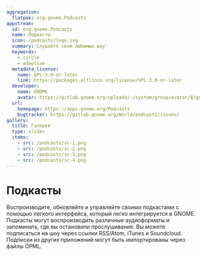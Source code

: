 ```yaml
---
aggregation:
  flatpak: org.gnome.Podcasts
appstream:
  id: org.gnome.Podcasts
  name: Подкасты
  icon: /podcasts/logo.svg
  summary: Слушайте свои любимые шоу
  keywords:
    - circle
    - adaptive
  metadata_license:
    name: GPL-3.0-or-later
    link: https://packages.altlinux.org/license/GPL-3.0-or-later
  developer:
    name: GNOME
    avatar: https://gitlab.gnome.org/uploads/-/system/group/avatar/8/gnomelogo.png?width=48
  url:
    homepage: https://apps.gnome.org/Podcasts
    bugtracker: https://gitlab.gnome.org/World/podcasts/issues/
gallery:
  title: Галерея
  type: slider
  items:
    - src: /podcasts/sc-1.png
    - src: /podcasts/sc-2.png
    - src: /podcasts/sc-3.png
    - src: /podcasts/sc-4.png
---
```


# Подкасты

Воспроизводите, обновляйте и управляйте своими подкастами с помощью легкого интерфейса, который легко интегрируется в GNOME. Подкасты могут воспроизводить различные аудиоформаты и запоминать, где вы остановили прослушивание. Вы можете подписаться на шоу через ссылки RSS/Atom, iTunes и Soundcloud. Подписки из других приложений могут быть импортированы через файлы OPML.

<AGWGallery />

<!--@include: @apps/_parts/install/content-flatpak.md-->
